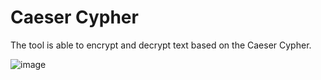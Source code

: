 # Caeser Cypher

The tool is able to encrypt and decrypt text based on the Caeser Cypher. 

![image](https://user-images.githubusercontent.com/87271458/189496014-c5abf8dc-75c7-4809-b631-7baf3096accb.png)
